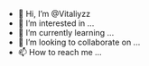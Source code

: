 - 👋 Hi, I’m @Vitaliyzz
- 👀 I’m interested in ...
- 🌱 I’m currently learning ...
- 💞️ I’m looking to collaborate on ...
- 📫 How to reach me ...

<!---
Vitaliyzz/Vitaliyzz is a ✨ special ✨ repository because its `README.md` (this file) appears on your GitHub profile.
You can click the Preview link to take a look at your changes.
--->
